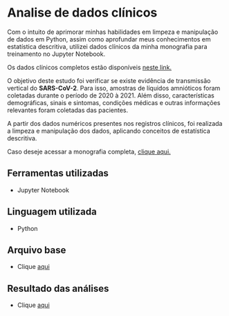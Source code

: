 # Analise de dados clínicos 

Com o intuito de aprimorar minhas habilidades em limpeza e manipulação de dados em Python, assim como aprofundar meus conhecimentos em estatística descritiva, utilizei dados clínicos da minha monografia para treinamento no Jupyter Notebook.

Os dados clínicos completos estão disponíveis [neste link.](https://github.com/leticiadluz/monografia/blob/main/dadosclinicosgestantes.pdf)

O objetivo deste estudo foi verificar se existe evidência de transmissão vertical do **SARS-CoV-2**. Para isso, amostras de líquidos amnióticos foram coletadas durante o período de 2020 à 2021. Além disso, características demográficas, sinais e sintomas, condições médicas e outras informações relevantes foram coletadas das pacientes.

A partir dos dados numéricos presentes nos registros clínicos, foi realizada a limpeza e manipulação dos dados, aplicando conceitos de estatística descritiva.

Caso deseje acessar a monografia completa, [clique aqui.](https://acervodigital.ufpr.br/bitstream/handle/1884/82592/R_G_LETICIA_DA_LUZ.pdf?sequence=1&isAllowed=y)

## Ferramentas utilizadas

* Jupyter Notebook

## Linguagem utilizada

* Python

## Arquivo base

* Clique [aqui](https://github.com/leticiadluz/analise_dados_monografia/blob/main/dadosgestantes.csv)

## Resultado das análises

* Clique [aqui](https://github.com/leticiadluz/analise_dados_monografia/blob/main/Gestantes.ipynb)

